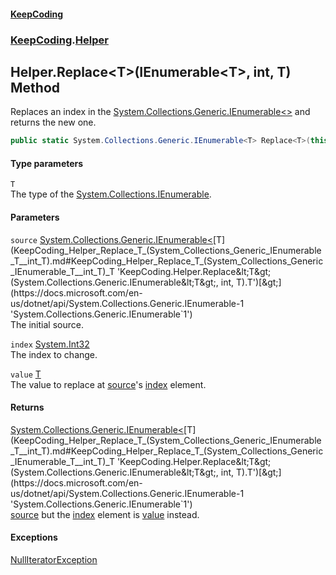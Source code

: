 #### [KeepCoding](index.md 'index')
### [KeepCoding](KeepCoding.md 'KeepCoding').[Helper](KeepCoding_Helper.md 'KeepCoding.Helper')
## Helper.Replace&lt;T&gt;(IEnumerable&lt;T&gt;, int, T) Method
Replaces an index in the [System.Collections.Generic.IEnumerable&lt;&gt;](https://docs.microsoft.com/en-us/dotnet/api/System.Collections.Generic.IEnumerable-1 'System.Collections.Generic.IEnumerable`1') and returns the new one.  
```csharp
public static System.Collections.Generic.IEnumerable<T> Replace<T>(this System.Collections.Generic.IEnumerable<T> source, int index, T value);
```
#### Type parameters
<a name='KeepCoding_Helper_Replace_T_(System_Collections_Generic_IEnumerable_T__int_T)_T'></a>
`T`  
The type of the [System.Collections.IEnumerable](https://docs.microsoft.com/en-us/dotnet/api/System.Collections.IEnumerable 'System.Collections.IEnumerable').
  
#### Parameters
<a name='KeepCoding_Helper_Replace_T_(System_Collections_Generic_IEnumerable_T__int_T)_source'></a>
`source` [System.Collections.Generic.IEnumerable&lt;](https://docs.microsoft.com/en-us/dotnet/api/System.Collections.Generic.IEnumerable-1 'System.Collections.Generic.IEnumerable`1')[T](KeepCoding_Helper_Replace_T_(System_Collections_Generic_IEnumerable_T__int_T).md#KeepCoding_Helper_Replace_T_(System_Collections_Generic_IEnumerable_T__int_T)_T 'KeepCoding.Helper.Replace&lt;T&gt;(System.Collections.Generic.IEnumerable&lt;T&gt;, int, T).T')[&gt;](https://docs.microsoft.com/en-us/dotnet/api/System.Collections.Generic.IEnumerable-1 'System.Collections.Generic.IEnumerable`1')  
The initial source.
  
<a name='KeepCoding_Helper_Replace_T_(System_Collections_Generic_IEnumerable_T__int_T)_index'></a>
`index` [System.Int32](https://docs.microsoft.com/en-us/dotnet/api/System.Int32 'System.Int32')  
The index to change.
  
<a name='KeepCoding_Helper_Replace_T_(System_Collections_Generic_IEnumerable_T__int_T)_value'></a>
`value` [T](KeepCoding_Helper_Replace_T_(System_Collections_Generic_IEnumerable_T__int_T).md#KeepCoding_Helper_Replace_T_(System_Collections_Generic_IEnumerable_T__int_T)_T 'KeepCoding.Helper.Replace&lt;T&gt;(System.Collections.Generic.IEnumerable&lt;T&gt;, int, T).T')  
The value to replace at [source](KeepCoding_Helper_Replace_T_(System_Collections_Generic_IEnumerable_T__int_T).md#KeepCoding_Helper_Replace_T_(System_Collections_Generic_IEnumerable_T__int_T)_source 'KeepCoding.Helper.Replace&lt;T&gt;(System.Collections.Generic.IEnumerable&lt;T&gt;, int, T).source')'s [index](KeepCoding_Helper_Replace_T_(System_Collections_Generic_IEnumerable_T__int_T).md#KeepCoding_Helper_Replace_T_(System_Collections_Generic_IEnumerable_T__int_T)_index 'KeepCoding.Helper.Replace&lt;T&gt;(System.Collections.Generic.IEnumerable&lt;T&gt;, int, T).index') element.
  
#### Returns
[System.Collections.Generic.IEnumerable&lt;](https://docs.microsoft.com/en-us/dotnet/api/System.Collections.Generic.IEnumerable-1 'System.Collections.Generic.IEnumerable`1')[T](KeepCoding_Helper_Replace_T_(System_Collections_Generic_IEnumerable_T__int_T).md#KeepCoding_Helper_Replace_T_(System_Collections_Generic_IEnumerable_T__int_T)_T 'KeepCoding.Helper.Replace&lt;T&gt;(System.Collections.Generic.IEnumerable&lt;T&gt;, int, T).T')[&gt;](https://docs.microsoft.com/en-us/dotnet/api/System.Collections.Generic.IEnumerable-1 'System.Collections.Generic.IEnumerable`1')  
[source](KeepCoding_Helper_Replace_T_(System_Collections_Generic_IEnumerable_T__int_T).md#KeepCoding_Helper_Replace_T_(System_Collections_Generic_IEnumerable_T__int_T)_source 'KeepCoding.Helper.Replace&lt;T&gt;(System.Collections.Generic.IEnumerable&lt;T&gt;, int, T).source') but the [index](KeepCoding_Helper_Replace_T_(System_Collections_Generic_IEnumerable_T__int_T).md#KeepCoding_Helper_Replace_T_(System_Collections_Generic_IEnumerable_T__int_T)_index 'KeepCoding.Helper.Replace&lt;T&gt;(System.Collections.Generic.IEnumerable&lt;T&gt;, int, T).index') element is [value](KeepCoding_Helper_Replace_T_(System_Collections_Generic_IEnumerable_T__int_T).md#KeepCoding_Helper_Replace_T_(System_Collections_Generic_IEnumerable_T__int_T)_value 'KeepCoding.Helper.Replace&lt;T&gt;(System.Collections.Generic.IEnumerable&lt;T&gt;, int, T).value') instead.
#### Exceptions
[NullIteratorException](KeepCoding_Internal_NullIteratorException.md 'KeepCoding.Internal.NullIteratorException')  
